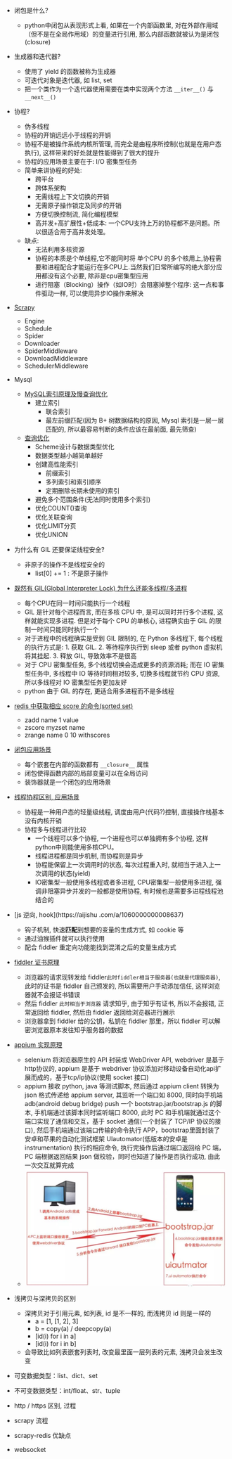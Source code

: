 - 闭包是什么?
  - python中闭包从表现形式上看, 如果在一个内部函数里, 对在外部作用域（但不是在全局作用域）的变量进行引用, 那么内部函数就被认为是闭包(closure)
- 生成器和迭代器?
  - 使用了 yield 的函数被称为生成器
  - 可迭代对象是迭代器, 如 list, set
  - 把一个类作为一个迭代器使用需要在类中实现两个方法 `__iter__()` 与 `__next__()`
- 协程?
  - 伪多线程
  - 协程的开销远远小于线程的开销
  - 协程不是被操作系统内核所管理, 而完全是由程序所控制(也就是在用户态执行), 这样带来的好处就是性能得到了很大的提升
  - 协程的应用场景主要在于: I/O 密集型任务
  - 简单来讲协程的好处: 
    - 跨平台
    - 跨体系架构
    - 无需线程上下文切换的开销
    - 无需原子操作锁定及同步的开销
    - 方便切换控制流, 简化编程模型
    - 高并发+高扩展性+低成本: 一个CPU支持上万的协程都不是问题。所以很适合用于高并发处理。
  - 缺点:
    - 无法利用多核资源
    - 协程的本质是个单线程,它不能同时将 单个CPU 的多个核用上,协程需要和进程配合才能运行在多CPU上.当然我们日常所编写的绝大部分应用都没有这个必要, 除非是cpu密集型应用
    - 进行阻塞（Blocking）操作（如IO时）会阻塞掉整个程序: 这一点和事件驱动一样, 可以使用异步IO操作来解决
- [Scrapy](https://blog.csdn.net/liurwei/article/details/81461222)
  - Engine
  - Schedule
  - Spider
  - Downloader
  - SpiderMiddleware
  - DownloadMiddleware
  - SchedulerMiddleware
- Mysql
  - [MySQL索引原理及慢查询优化](https://tech.meituan.com/2014/06/30/mysql-index.html)
    - 建立索引
      - 联合索引
      - 最左前缀匹配(因为 B+ 树数据结构的原因, Mysql 索引是一层一层匹配的, 所以最容易判断的条件应该在最前面, 最先筛查)
  - [查询优化](https://dbaplus.cn/news-155-1531-1.html)
    - Scheme设计与数据类型优化
    - 数据类型越小越简单越好
    - 创建高性能索引
      - 前缀索引
      - 多列索引和索引顺序
      - 定期删除长期未使用的索引  
    - 避免多个范围条件(无法同时使用多个索引)
    - 优化COUNT()查询
    - 优化关联查询
    - 优化LIMIT分页
    - 优化UNION
- 为什么有 GIL 还要保证线程安全?
  - 非原子的操作不是线程安全的
    - list[0] += 1 : 不是原子操作
- [既然有 GIL(Global Interpreter Lock) 为什么还能多线程/多进程](https://zhuanlan.zhihu.com/p/20953544)
  - 每个CPU在同一时间只能执行一个线程
  - GIL 是针对每个进程而言, 而在多核 CPU 中, 是可以同时并行多个进程, 这样就能实现多进程. 但是对于每个 CPU 的单核心, 进程确实由于 GIL 的限制一时间只能同时执行一个
  - 对于进程中的线程确实是受到 GIL 限制的, 在 Python 多线程下, 每个线程的执行方式是: 1. 获取 GIL. 2. 等待程序执行到 sleep 或者 python 虚拟机将其挂起. 3. 释放 GIL, 导致效率不是很高
  - 对于 CPU 密集型任务, 多个线程切换会造成更多的资源消耗; 而在 IO 密集型任务中, 多线程中 IO 等待时间相对较多, 切换多线程就节约 CPU 资源, 所以多线程对 IO 密集型任务更加友好
  - python 由于 GIL 的存在, 更适合用多进程而不是多线程
- [redis 中获取相应 score 的命令(sorted set)](https://www.runoob.com/redis/redis-sorted-sets.html)
  - zadd name 1 value
  - zscore myzset name
  - zrange name 0 10 withscores
- [闭包应用场景](https://www.jianshu.com/p/418440af6baf)
  - 每个嵌套在内部的函数都有 `__closure__` 属性
  - 闭包使得函数内部的局部变量可以在全局访问
  - 装饰器就是一个闭包的应用场景
- [线程协程区别, 应用场景](https://blog.csdn.net/weixin_44321942/article/details/89154344)
  - 协程是一种用户态的轻量级线程, 调度由用户(代码?)控制, 直接操作栈基本没有内核开销
  - 协程多与线程进行比较
    - 一个线程可以多个协程, 一个进程也可以单独拥有多个协程, 这样python中则能使用多核CPU。
    - 线程进程都是同步机制, 而协程则是异步
    - 协程能保留上一次调用时的状态, 每次过程重入时, 就相当于进入上一次调用的状态(yield)
    - IO密集型一般使用多线程或者多进程, CPU密集型一般使用多进程, 强调非阻塞异步并发的一般都是使用协程, 有时候也是需要多进程线程池结合的
- [js 逆向, hook](https://aijishu .com/a/1060000000008637)
    - 钩子机制, 快速**匹配**到想要的变量的生成方式, 如 cookie 等
    - 通过油猴插件就可以执行使用
    - 配合 fiddler 重定向功能能找到混淆之后的变量生成方式
- [fiddler 证书原理](https://zhuanlan.zhihu.com/p/25591288)
  - 浏览器的请求现转发给 fiddler`此时fiddler相当于服务器(也就是代理服务器)`, 此时的证书是 fiddler 自己颁发的, 所以需要用户手动添加信任, 这样浏览器就不会报证书错误
  - 然后 fiddler `此时相当于浏览器` 请求知乎, 由于知乎有证书, 所以不会报错, 正常返回给 fiddler, 然后由 fiddler 返回给浏览器进行展示
  - 浏览器拿到 fiddler 给的公钥，私钥在 fiddler 那里，所以 fiddler 可以解密浏览器原本发往知乎服务器的数据
- [appium 实现原理](https://zhuanlan.zhihu.com/p/67954934)
  - selenium 将浏览器原生的 API 封装成 WebDriver API, webdriver 是基于 http协议的, appium 是基于 webdriver 协议添加对移动设备自动化api扩展而成的，基于tcp/ip协议(使用 socket 接口)
  - appium 接收 python, java 等测试脚本, 然后通过 appium client 转换为 json 格式传递给 appium server, 其监听一个端口如 8000, 同时向手机端 adb(android debug bridge) push 一个 bootstrap.jar/bootstrap.js 的脚本, 手机端通过该脚本同时监听端口 8000, 此时 PC 和手机端就通过这个端口实现了通信和交互，基于 socket 通信(一个封装了 TCP/IP 协议的接口), 然后手机端通过该端口传输的命令执行 APP，bootstrap里面封装了安卓和苹果的自动化测试框架 UIautomator(低版本的安卓是instrumentation) 执行的相应命令, 执行完操作后通过端口返回给 PC 端，PC 端根据返回结果 json 做校验，同时也知道了操作是否执行成功, 由此一次交互就算完成
  - <img src="images/image-20200401215201941.png" alt="image-20200401215201941" style="zoom:50%;" />
- 浅拷贝与深拷贝的区别
  - 深拷贝对于引用元素, 如列表, id 是不一样的, 而浅拷贝 id 则是一样的
    - a = [1, [1, 2], 3]
    - b = copy(a) / deepcopy(a)
    - [id(i) for i in a]
    - [id(i) for i in b]
  - 会导致比如列表嵌套列表时, 改变最里面一层列表的元素, 浅拷贝会发生改变
- 可变数据类型：list、dict、set
- 不可变数据类型：int/float、str、tuple

- http / https 区别, 过程
- scrapy 流程
- scrapy-redis 优缺点
- websocket